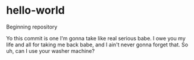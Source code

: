 # hello-world
Beginning repository

Yo this commit is one I'm gonna take like real serious babe. I owe you my life and all for taking me back babe, and I ain't never gonna forget that. So uh, can I use your washer machine?
